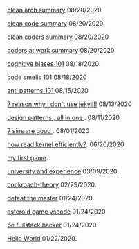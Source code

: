 [clean arch summary](https://arshiamidos.github.io/blog/?id=https://raw.githubusercontent.com/Arshiamidos/clean-arch-blog/master/README.md) 08/20/2020       

[clean code summary](https://arshiamidos.github.io/blog/?id=https://raw.githubusercontent.com/Arshiamidos/clean-code-blog/master/README.md) 08/20/2020       

[clean coders summary](https://arshiamidos.github.io/blog/?id=https://raw.githubusercontent.com/Arshiamidos/clean-coders-blog/master/README.md) 08/20/2020            

[coders at work summary](https://arshiamidos.github.io/blog/?id=https://raw.githubusercontent.com/Arshiamidos/coders-at-work-blog/master/README.md) 08/20/2020         

[cognitive biases 101](https://arshiamidos.github.io/blog/?id=https://raw.githubusercontent.com/Arshiamidos/cognitive-biases-101/master/README.md) 08/18/2020         

[code smells 101](https://arshiamidos.github.io/blog/?id=https://raw.githubusercontent.com/Arshiamidos/code-smells-101/master/README.md) 08/18/2020         

[anti patterns 101 ](https://arshiamidos.github.io/blog/?id=https://raw.githubusercontent.com/Arshiamidos/all-antipattern-demystified-blog/master/README.md) 08/15/2020        

[7 reason why i don't use jekyll!!](https://arshiamidos.github.io/blog/?id=https://raw.githubusercontent.com/Arshiamidos/why-not-jekyll-blog/master/README.md) 08/13/2020       

[design patterns , all in one ](https://arshiamidos.github.io/blog/?id=https://raw.githubusercontent.com/Arshiamidos/design-pattern-all-in-one-blog/master/README.md). 08/11/2020       

[7 sins are good ](https://arshiamidos.github.io/blog/?id=https://raw.githubusercontent.com/Arshiamidos/7-sins-are-good-blog/master/README.md). 08/01/2020     

[how read kernel efficiently?](https://arshiamidos.github.io/blog/?id=https://raw.githubusercontent.com/Arshiamidos/how-read-kernel-blog/master/README.md). 06/20/2020      

[my first game](https://arshiamidos.github.io/blog/?id=https://raw.githubusercontent.com/Arshiamidos/my-first-game-blog/master/README.md).   

[university and experience](https://arshiamidos.github.io/blog/?id=https://raw.githubusercontent.com/Arshiamidos/university-and-exprience-blog/master/README.md) 03/09/2020.   

[cockroach-theory](https://arshiamidos.github.io/blog/?id=https://raw.githubusercontent.com/Arshiamidos/cockroach-theory-blog/master/README.md) 02/29/2020.    

[defeat the master](https://arshiamidos.github.io/blog/?id=https://raw.githubusercontent.com/Arshiamidos/remaster-the-world-blog/master/README.md) 01/24/2020.   

[asteroid game vscode](https://arshiamidos.github.io/blog/?id=https://raw.githubusercontent.com/Arshiamidos/asteroid-announce-blog/master/README.md) 01/24/2020   

[be fullstack hacker](https://arshiamidos.github.io/blog/?id=https://raw.githubusercontent.com/Arshiamidos/be-fullstack-hacker-blog/master/README.md)  01/24/2020  

[Hello World](https://arshiamidos.github.io/blog/?id=https://raw.githubusercontent.com/Arshiamidos/hello-world-blog/master/README.md) 01/22/2020.  
